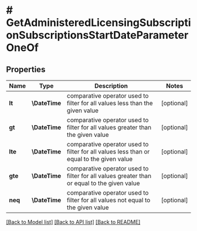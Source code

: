 # # GetAdministeredLicensingSubscriptionSubscriptionsStartDateParameterOneOf

## Properties

Name | Type | Description | Notes
------------ | ------------- | ------------- | -------------
**lt** | **\DateTime** | comparative operator used to filter for all values less than the given value | [optional]
**gt** | **\DateTime** | comparative operator used to filter for all values greater than the given value | [optional]
**lte** | **\DateTime** | comparative operator used to filter for all values less than or equal to the given value | [optional]
**gte** | **\DateTime** | comparative operator used to filter for all values greater than or equal to the given value | [optional]
**neq** | **\DateTime** | comparative operator used to filter for all values not equal to the given value | [optional]

[[Back to Model list]](../../README.md#models) [[Back to API list]](../../README.md#endpoints) [[Back to README]](../../README.md)
